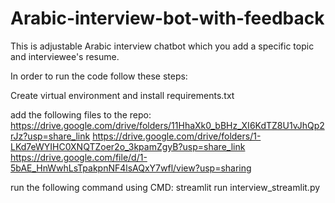 # Arabic-interview-bot-with-feedback

This is adjustable Arabic interview chatbot which you add a specific topic and interviewee's resume.

In order to run the code follow these steps:

Create virtual environment and install requirements.txt

add the following files to the repo:
https://drive.google.com/drive/folders/11HhaXk0_bBHz_XI6KdTZ8U1vJhQp2rJz?usp=share_link 
https://drive.google.com/drive/folders/1-LKd7eWYIHC0XNQTZoer2o_3kpamZgyB?usp=share_link 
https://drive.google.com/file/d/1-5bAE_HnWwhLsTpakpnNF4lsAQxY7wfl/view?usp=sharing

run the following command using CMD:
streamlit run interview_streamlit.py
